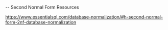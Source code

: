 -- Second Normal Form Resources

https://www.essentialsql.com/database-normalization/#h-second-normal-form-2nf-database-normalization


